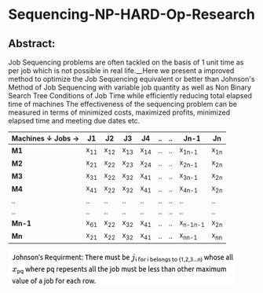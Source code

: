 # Sequencing-NP-HARD-Op-Research

## Abstract:

Job Sequencing problems are often tackled on the basis of 1 unit time as per job which is not possible in real life.__Here we present a improved method to optimize the Job Sequencing equivalent or better than Johnson's Method of Job Sequencing with variable job quantity as well as Non Binary Search Tree Conditions of Job Time while efficiently reducing total elapsed time of machines The effectiveness of the sequencing problem can be measured in terms of minimized costs, maximized profits,
minimized elapsed time and meeting due dates etc.

| Machines ↓  Jobs → | J1 | J2 | J3 | J4 | .. | .. | Jn-1 | Jn |
|-------------------|----|----|----|----|----|----|------|----|
| __M1__                | x<sub>11</sub> | x<sub>12</sub> | x<sub>13</sub> | x<sub>14</sub> | ..   | ..   |  x<sub>1n-1</sub>    | x<sub>1n</sub>   |
| __M2__                | x<sub>21</sub> | x<sub>22</sub> | x<sub>23</sub> | x<sub>24</sub> | ..   | ..   |  x<sub>2n-1</sub>    | x<sub>2n</sub>   |
| __M3__                | x<sub>31</sub> | x<sub>22</sub> | x<sub>32</sub> | x<sub>41</sub> | ..   | ..   |  x<sub>3n-1</sub>    | x<sub>2n</sub>   |
| __M4__                | x<sub>41</sub> | x<sub>22</sub> | x<sub>32</sub> | x<sub>41</sub> | ..   | ..   |  x<sub>4n-1</sub>    | x<sub>2n</sub>   |
| ..                |  ..  |    ..| ..   |   .. |   .. |..    |    ..  |  ..  |
| ..                |   .. |   .. |   .. |   .. |  ..  | ..   |  ..    |  ..  |
| __Mn-1__               | x<sub>61</sub> | x<sub>22</sub> | x<sub>32</sub> | x<sub>41</sub> | ..   | ..   |  x<sub>n-1n-1</sub>    | x<sub>2n</sub>   |
| __Mn__                | x<sub>21</sub> | x<sub>22</sub> | x<sub>32</sub> | x<sub>41</sub> | ..   | ..   |  x<sub>nn-1</sub>    | x<sub>nn</sub>   |

![Area](/assets/John_Formula.png)